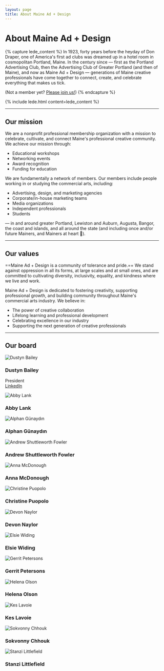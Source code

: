 ```yaml
---
layout: page
title: About Maine Ad + Design
---
```


# About Maine Ad + Design

{% capture lede_content %}
In 1923, forty years before the heyday of Don Draper, one of America's first ad clubs was dreamed up in a hotel room in cosmopolitan Portland, Maine. In the century since — first as the Portland Advertising Club, then the Advertising Club of Greater Portland (and then of Maine), and now as Maine Ad + Design — generations of Maine creative professionals have come together to connect, create, and celebrate everything that makes us tick.

(Not a member yet? [Please join us!](/membership))
{% endcapture %}

{% include lede.html content=lede_content %}

---

## Our mission

We are a nonprofit professional membership organization with a mission to celebrate, cultivate, and connect Maine's professional creative community. We achieve our mission through:

- Educational workshops
- Networking events
- Award recognition
- Funding for education

We are fundamentally a network of members. Our members include people working in or studying the commercial arts, including:

- Advertising, design, and marketing agencies
- Corporate/in-house marketing teams
- Media organizations
- Independent professionals
- Students

— in and around greater Portland, Lewiston and Auburn, Augusta, Bangor, the coast and islands, and all around the state (and including once and/or future Mainers, and Mainers at heart 🌲).

---

## Our values

==Maine Ad + Design is a community of tolerance and pride.== We stand against oppression in all its forms, at large scales and at small ones, and are committed to cultivating diversity, inclusivity, equality, and kindness where we live and work.

Maine Ad + Design is dedicated to fostering creativity, supporting professional growth, and building community throughout Maine's commercial arts industry. We believe in:

- The power of creative collaboration
- Lifelong learning and professional development
- Celebrating excellence in our industry
- Supporting the next generation of creative professionals

---

## Our board

<div class="board-members">
    <div class="board-member">
        <img src="/assets/images/board/dustyn.jpeg" alt="Dustyn Bailey">
        <h3>Dustyn Bailey</h3>
        <p>President<br><a href="https://www.linkedin.com/in/dustyn-bailey-b45655109/" target="_blank" class="external">LinkedIn</a></p>
    </div>
    <div class="board-member">
        <img src="/assets/images/board/abby.jpeg" alt="Abby Lank">
        <h3>Abby Lank</h3>
    </div>
    <div class="board-member">
        <img src="/assets/images/board/alphan.jpeg" alt="Alphan Günaydın">
        <h3>Alphan Günaydın</h3>
    </div>
    <div class="board-member">
        <img src="/assets/images/board/andrew.jpeg" alt="Andrew Shuttleworth Fowler">
        <h3>Andrew Shuttleworth Fowler</h3>
    </div>
    <div class="board-member">
        <img src="/assets/images/board/anna.jpeg" alt="Anna McDonough">
        <h3>Anna McDonough</h3>
    </div>
    <div class="board-member">
        <img src="/assets/images/board/christine.jpeg" alt="Christine Puopolo">
        <h3>Christine Puopolo</h3>
    </div>
    <div class="board-member">
        <img src="/assets/images/board/devon.jpeg" alt="Devon Naylor">
        <h3>Devon Naylor</h3>
    </div>
    <div class="board-member">
        <img src="/assets/images/board/elsie.jpeg" alt="Elsie Widing">
        <h3>Elsie Widing</h3>
    </div>
    <div class="board-member">
        <img src="/assets/images/board/gerrit.jpeg" alt="Gerrit Petersons">
        <h3>Gerrit Petersons</h3>
    </div>
    <div class="board-member">
        <img src="/assets/images/board/helena.jpeg" alt="Helena Olson">
        <h3>Helena Olson</h3>
    </div>
    <div class="board-member">
        <img src="/assets/images/board/kes.jpeg" alt="Kes Lavoie">
        <h3>Kes Lavoie</h3>
    </div>
    <div class="board-member">
        <img src="/assets/images/board/sokvonny.jpeg" alt="Sokvonny Chhouk">
        <h3>Sokvonny Chhouk</h3>
    </div>
    <div class="board-member">
        <img src="/assets/images/board/stanzi.jpeg" alt="Stanzi Littlefield">
        <h3>Stanzi Littlefield</h3>
    </div>
</div>